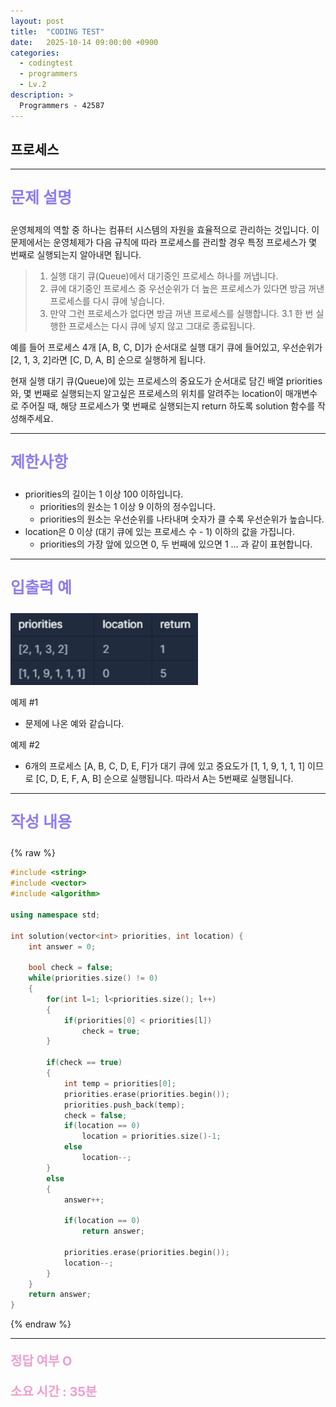 ```yaml
---
layout: post
title:  "CODING TEST"
date:   2025-10-14 09:00:00 +0900
categories:
  - codingtest
  - programmers
  - Lv.2
description: >
  Programmers - 42587
---
```

## 프로세스

---

<p style = "color:#8f7cee; font-size:25px; font-weight:bold">
문제 설명
</p>

운영체제의 역할 중 하나는 컴퓨터 시스템의 자원을 효율적으로 관리하는 것입니다. 이 문제에서는 운영체제가 다음 규칙에 따라 프로세스를 관리할 경우 특정 프로세스가 몇 번째로 실행되는지 알아내면 됩니다.

> 1. 실행 대기 큐(Queue)에서 대기중인 프로세스 하나를 꺼냅니다.
> 2. 큐에 대기중인 프로세스 중 우선순위가 더 높은 프로세스가 있다면 방금 꺼낸 프로세스를 다시 큐에 넣습니다.
> 3. 만약 그런 프로세스가 없다면 방금 꺼낸 프로세스를 실행합니다.
>  3.1 한 번 실행한 프로세스는 다시 큐에 넣지 않고 그대로 종료됩니다.

예를 들어 프로세스 4개 [A, B, C, D]가 순서대로 실행 대기 큐에 들어있고, 우선순위가 [2, 1, 3, 2]라면 [C, D, A, B] 순으로 실행하게 됩니다.

현재 실행 대기 큐(Queue)에 있는 프로세스의 중요도가 순서대로 담긴 배열 priorities와, 몇 번째로 실행되는지 알고싶은 프로세스의 위치를 알려주는 location이 매개변수로 주어질 때, 해당 프로세스가 몇 번째로 실행되는지 return 하도록 solution 함수를 작성해주세요.

---

<p style = "color:#8f7cee; font-size:25px; font-weight:bold">
제한사항
</p>

- priorities의 길이는 1 이상 100 이하입니다.
  - priorities의 원소는 1 이상 9 이하의 정수입니다.
  - priorities의 원소는 우선순위를 나타내며 숫자가 클 수록 우선순위가 높습니다.
- location은 0 이상 (대기 큐에 있는 프로세스 수 - 1) 이하의 값을 가집니다.
  - priorities의 가장 앞에 있으면 0, 두 번째에 있으면 1 … 과 같이 표현합니다.

---

<p style = "color:#8f7cee; font-size:25px; font-weight:bold">
입출력 예 
</p>

<img src = "/assets/img/codingtest/42587.png" width = "300" height = "115">

예제 #1
- 문제에 나온 예와 같습니다.

예제 #2
- 6개의 프로세스 [A, B, C, D, E, F]가 대기 큐에 있고 중요도가 [1, 1, 9, 1, 1, 1] 이므로 [C, D, E, F, A, B] 순으로 실행됩니다. 따라서 A는 5번째로 실행됩니다.

---

<p style = "color:#8f7cee; font-size:25px; font-weight:bold">
작성 내용
</p>

{% raw %}
```cpp
#include <string>
#include <vector>
#include <algorithm>

using namespace std;

int solution(vector<int> priorities, int location) {
    int answer = 0;
    
    bool check = false;
    while(priorities.size() != 0)
    {
        for(int l=1; l<priorities.size(); l++)
        {
            if(priorities[0] < priorities[l])
                check = true;
        }
            
        if(check == true)
        {
            int temp = priorities[0];
            priorities.erase(priorities.begin());
            priorities.push_back(temp);
            check = false;
            if(location == 0)
                location = priorities.size()-1;
            else
                location--;
        }
        else 
        {
            answer++;
            
            if(location == 0)
                return answer;
            
            priorities.erase(priorities.begin());
            location--;
        }
    }
    return answer;
}
```
{% endraw %}

---

<p style = "color:#ed9ece; font-size:20px; font-weight:bold">
정답 여부 O
</p>

<p style = "color:#ed9ece; font-size:20px; font-weight:bold">
소요 시간 : 35분
</p>
